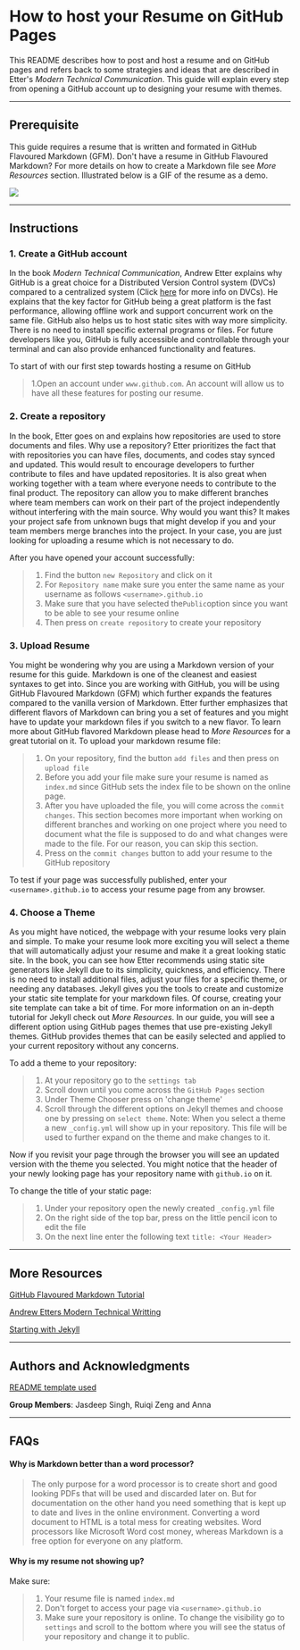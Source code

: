 # How to host your Resume on GitHub Pages

This README describes how to post and host a resume and on GitHub pages and refers back to some strategies and ideas that are described in Etter's _Modern Technical Communication_. This guide will explain every step from opening a GitHub account up to designing your resume with themes. 



-------------------------
## Prerequisite

This guide requires a resume that is written and formated in GitHub Flavoured Markdown (GFM).
Don't have a resume in GitHub Flavoured Markdown? For more details on how to create a Markdown file see _More Resources_ section. 
Illustrated below is a GIF of the resume as a demo.

![](https://media.giphy.com/media/pkwz1yBwHmy2bMH6oi/giphy.gif) 

---------------------------

## Instructions


### 1. Create a GitHub account
In the book _Modern Technical Communication_, Andrew Etter explains why GitHub is a great choice for a Distributed Version Control system (DVCs) compared to a centralized system (Click [here](https://en.wikipedia.org/wiki/Distributed_version_control) for more info on DVCs). He explains that the key factor for GitHub being a great platform is the fast performance, allowing offline work and support concurrent work on the same file. GitHub also helps us to host static sites with way more simplicity. There is no need to install specific external programs or files. For future developers like you, GitHub is fully accessible and controllable through your terminal and can also provide enhanced functionality and features.

To start of with our first step towards hosting a resume on GitHub
> 1.Open an account under `www.github.com`. An account will allow us to have all these features for posting our resume. 

### 2. Create a repository
In the book, Etter goes on and explains how repositories are used to store documents and files. Why use a repository? Etter prioritizes the fact that with repositories you can have files, documents, and codes stay synced and updated. This would result to encourage developers to further contribute to files and have updated repositories. It is also great when working together with a team where everyone needs to contribute to the final product. The repository can allow you to make different branches where team members can work on their part of the project independently without interfering with the main source. Why would you want this? It makes your project safe from unknown bugs that might develop if you and your team members merge branches into the project. In your case, you are just looking for uploading a resume which is not necessary to do.

After you have opened your account successfully:
> 1. Find the button `new Repository` and click on it
> 2. For `Repository name` make sure you enter the same name as your username as follows `<username>.github.io`
> 3. Make sure that you have selected the`Public`option since you want to be able to see your resume online
> 4. Then press on `create repository` to create your repository

### 3. Upload Resume 
You might be wondering why you are using a Markdown version of your resume for this guide. Markdown is one of the cleanest and easiest syntaxes to get into. Since you are working with GitHub, you will be using GitHub Flavoured Markdown (GFM) which further expands the features compared to the vanilla version of Markdown. Etter further emphasizes that different flavors of Markdown can bring you a set of features and you might have to update your markdown files if you switch to a new flavor. To learn more about GitHub flavored Markdown please head to _More Resources_ for a great tutorial on it.
To upload your markdown resume file: 

> 1. On your repository, find the button `add files` and then press on `upload file`
> 2. Before you add your file make sure your resume is named as `index.md` since GitHub sets the index file to be shown on the online page. 
> 3. After you have uploaded the file, you will come across the `commit changes`. This section becomes more important when working on different branches and working on one project where you need to document what the file is supposed to do and what changes were made to the file. For our reason, you can skip this section.
> 4. Press on the `commit changes` button to add your resume to the GitHub repository

To test if your page was successfully published, enter your `<username>.github.io` to access your resume page from any browser. 

### 4. Choose a Theme 


As you might have noticed, the webpage with your resume looks very plain and simple. To make your resume look more exciting you will select a theme that will automatically adjust your resume and make it a great looking static site. In the book, you can see how Etter recommends using static site generators like Jekyll due to its simplicity, quickness, and efficiency. There is no need to install additional files, adjust your files for a specific theme, or needing any databases. Jekyll gives you the tools to create and customize your static site template for your markdown files. Of course, creating your site template can take a bit of time. For more information on an in-depth tutorial for Jekyll check out _More Resources_.  In our guide, you will see a different option using GitHub pages themes that use pre-existing Jekyll themes. GitHub provides themes that can be easily selected and applied to your current repository without any concerns. 

To add a theme to your repository:
> 1. At your repository go to the `settings tab`
> 2. Scroll down until you come across the `GitHub Pages` section
> 3. Under Theme Chooser press on 'change theme' 
> 4. Scroll through the different options on Jekyll themes and choose one by pressing on `select theme`. Note: When you select a theme a new `_config.yml` will show up in your repository. This file will be used to further expand on the theme and make changes to it.

Now if you revisit your page through the browser you will see an updated version with the theme you selected. You might notice that the header of your newly looking page has your repository name with `github.io` on it.  

To change the title of your static page:
> 1. Under your repository open the newly created `_config.yml` file 
> 2. On the right side of the top bar, press on the little pencil icon to edit the file 
> 3. On the next line enter the following text `title: <Your Header>`


---------------------------
## More Resources

[GitHub Flavoured Markdown Tutorial](https://docs.github.com/en/free-pro-team@latest/github/writing-on-github/basic-writing-and-formatting-syntax)

[Andrew Etters Modern Technical Writting](https://www.amazon.ca/Modern-Technical-Writing-Introduction-Documentation-ebook/dp/B01A2QL9SS)

[Starting with Jekyll](https://jekyllrb.com/tutorials/video-walkthroughs/)


---------------------------

## Authors and Acknowledgments

[README template used](https://github.com/PurpleBooth/a-good-readme-template)

**Group Members**: Jasdeep Singh, Ruiqi Zeng and Anna

---------------------------

## FAQs

#### Why is Markdown better than a word processor?
> The only purpose for a word processor is to create short and good looking PDFs that will be used and discarded later on. But for documentation on the other hand you need something that is kept up to date and lives in the online environment. Converting a word document to HTML is a total mess for creating websites. Word processors like Microsoft Word cost money, whereas Markdown is a free option for everyone on any platform. 

#### Why is my resume not showing up?

Make sure:
> 1. Your resume file is named `index.md`
> 2. Don't forget to access your page via `<username>.github.io`
> 3. Make sure your repository is online. To change the visibility go to `settings` and scroll to the bottom where you will see the status of your repository and change it to public. 

